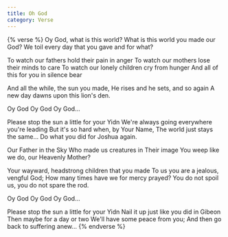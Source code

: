 ```yaml
---
title: Oh God
category: Verse
---
```

{% verse %}
Oy God, what is this world?
What is this world you made our God?
We toil every day that you gave and for what?

To watch our fathers hold their pain in anger
To watch our mothers lose their minds to care
To watch our lonely children cry from hunger
And all of this for you in silence bear

And all the while, the sun you made,
He rises and he sets, and so again
A new day dawns upon this lion's den.

Oy God Oy God Oy God…

Please stop the sun a little for your Yidn
We're always going everywhere you're leading
But it's so hard when, by Your Name,
The world just stays the same…
Do what you did for Joshua again.

Our Father in the Sky
Who made us creatures in Their image
You weep like we do, our Heavenly Mother?

Your wayward, headstrong children that you made
To us you are a jealous, vengful God;
How many times have we for mercy prayed?
You do not spoil us, you do not spare the rod.

Oy God Oy God Oy God…

Please stop the sun a little for your Yidn
Nail it up just like you did in Gibeon
Then maybe for a day or two
We'll have some peace from you;
And then go back to suffering anew…
{% endverse %}
